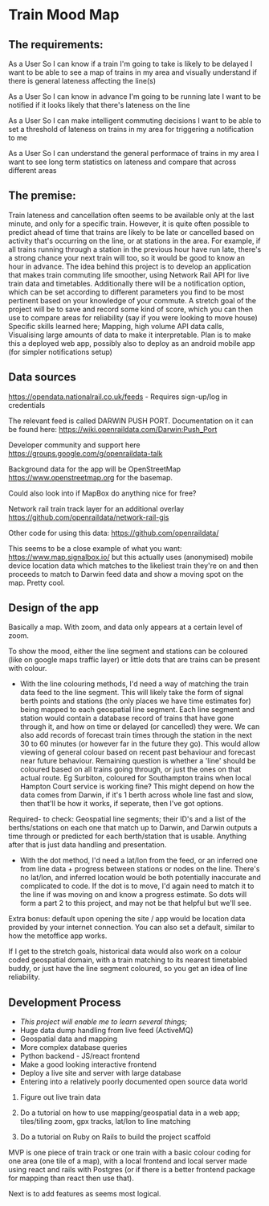# Train Mood Map

## The requirements:

As a User
So I can know if a train I'm going to take is likely to be delayed
I want to be able to see a map of trains in my area and visually understand if there is general lateness affecting the line(s)

As a User
So I can know in advance I'm going to be running late
I want to be notified if it looks likely that there's lateness on the line

As a User
So I can make intelligent commuting decisions
I want to be able to set a threshold of lateness on trains in my area for triggering a notification to me

As a User
So I can understand the general performace of trains in my area
I want to see long term statistics on lateness and compare that across different areas


## The premise:

Train lateness and cancellation often seems to be available only at the last minute, and only for a specific train.
However, it is quite often possible to predict ahead of time that trains are likely to be late or cancelled based on activity that's occurring on the line, or at stations in the area.
For example, if all trains running through a station in the previous hour have run late, there's a strong chance your next train will too, so it would be good to know an hour in advance.
The idea behind this project is to develop an application that makes train commuting life smoother, using Network Rail API for live train data and timetables.
Additionally there will be a notification option, which can be set according to different parameters you find to be most pertinent based on your knowledge of your commute.
A stretch goal of the project will be to save and record some kind of score, which you can then use to compare areas for reliability (say if you were looking to move house)
Specific skills learned here; Mapping, high volume API data calls, Visualising large amounts of data to make it interpretable. Plan is to make this a deployed web app, possibly also to deploy as an android mobile app (for simpler notifications setup)

## Data sources

https://opendata.nationalrail.co.uk/feeds - Requires sign-up/log in credentials

The relevant feed is called DARWIN PUSH PORT. Documentation on it can be found here: https://wiki.openraildata.com/Darwin:Push_Port

Developer community and support here https://groups.google.com/g/openraildata-talk

Background data for the app will be OpenStreetMap https://www.openstreetmap.org for the basemap.

Could also look into if MapBox do anything nice for free?

Network rail train track layer for an additional overlay  https://github.com/openraildata/network-rail-gis

Other code for using this data: https://github.com/openraildata/

This seems to be a close example of what you want: https://www.map.signalbox.io/ but this actually uses (anonymised) mobile device location data which matches to the likeliest train they're on and then proceeds to match to Darwin feed data and show a moving spot on the map. Pretty cool.

## Design of the app

Basically a map. With zoom, and data only appears at a certain level of zoom. 

To show the mood, either the line segment and stations can be coloured (like on google maps traffic layer) or little dots that are trains can be present with colour. 

- With the line colouring methods, I'd need a way of matching the train data feed to the line segment. This will likely take the form of signal berth points and stations (the only places we have time estimates for) being mapped to each geospatial line segment. Each line segment and station would contain a database record of trains that have gone through it, and how on time or delayed (or cancelled) they were. We can also add records of forecast train times through the station in the next 30 to 60 minutes (or however far in the future they go). This would allow viewing of general colour based on recent past behaviour and forecast near future behaviour. Remaining question is whether a 'line' should be coloured based on all trains going through, or just the ones on that actual route. Eg Surbiton, coloured for Southampton trains when local Hampton Court service is working fine? This might depend on how the data comes from Darwin, if it's 1 berth across whole line fast and slow, then that'll be how it works, if seperate, then I've got options.

Required- to check: Geospatial line segments; their ID's and a list of the berths/stations on each one that match up to Darwin, and Darwin outputs a time through or predicted for each berth/station that is usable. Anything after that is just data handling and presentation.


- With the dot method, I'd need a lat/lon from the feed, or an inferred one from line data + progress between stations or nodes on the line. There's no lat/lon, and inferred location would be both potentially inaccurate and complicated to code. If the dot is to move, I'd again need to match it to the line if was moving on and know a progress estimate. So dots will form a part 2 to this project, and may not be that helpful but we'll see.

Extra bonus: default upon opening the site / app would be location data provided by your internet connection. You can also set a default, similar to how the metoffice app works.

If I get to the stretch goals, historical data would also work on a colour coded geospatial domain, with a train matching to its nearest timetabled buddy, or just have the line segment coloured, so you get an idea of line reliability.

## Development Process

- *This project will enable me to learn several things;*
- Huge data dump handling from live feed (ActiveMQ)
- Geospatial data and mapping
- More complex database queries
- Python backend - JS/react frontend
- Make a good looking interactive frontend
- Deploy a live site and server with large database
- Entering into a relatively poorly documented open source data world

1. Figure out live train data

2. Do a tutorial on how to use mapping/geospatial data in a web app; tiles/tiling zoom, gpx tracks, lat/lon to line matching

3. Do a tutorial on Ruby on Rails to build the project scaffold

MVP is one piece of train track or one train with a basic colour coding for one area (one tile of a map), with a local frontend and local server made using react and rails with Postgres (or if there is a better frontend package for mapping than react then use that).

Next is to add features as seems most logical.




